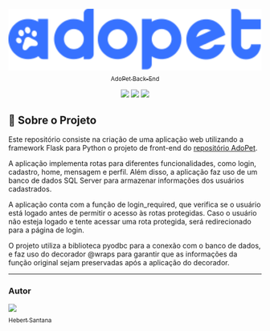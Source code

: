 <div align='center'>

[<img src="./static/images/logo-azul.svg" width=800px><br><sub>AdoPet Back-End</sub>](https://hebert-santana.github.io/adopet-backend/)


  <img src="https://img.shields.io/badge/HTML5-E34F26?style=for-the-badge&logo=html5&logoColor=white">
  <img src="https://img.shields.io/badge/CSS3-1572B6?style=for-the-badge&logo=css3&logoColor=white">
  <img src="https://img.shields.io/badge/JavaScript-F7DF1E?style=for-the-badge&logo=javascript&logoColor=black">
</div>

## 🔎 Sobre o Projeto

Este repositório consiste na criação de uma aplicação web utilizando a framework Flask para Python o projeto de front-end do [repositório AdoPet](https://github.com/hebert-santana/adopet).

A aplicação implementa rotas para diferentes funcionalidades, como login, cadastro, home, mensagem e perfil. Além disso, a aplicação faz uso de um banco de dados SQL Server para armazenar informações dos usuários cadastrados.

A aplicação conta com a função de login_required, que verifica se o usuário está logado antes de permitir o acesso às rotas protegidas. Caso o usuário não esteja logado e tente acessar uma rota protegida, será redirecionado para a página de login.

O projeto utiliza a biblioteca pyodbc para a conexão com o banco de dados, e faz uso do decorador @wraps para garantir que as informações da função original sejam preservadas após a aplicação do decorador.

<hr>

### Autor
[<img src="https://avatars.githubusercontent.com/u/102166830?v=4" width=80><br><sub>Hebert Santana</sub>](https://github.com/hebert-santana)



